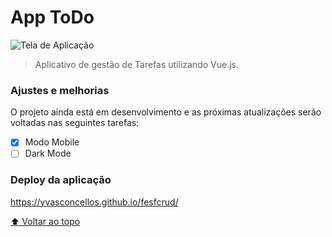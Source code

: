 # App ToDo

<img src="https://i.ibb.co/sJjkKz6/Captura-de-Tela-36.png" alt="Tela de Aplicação">

> Aplicativo de gestão de Tarefas utilizando Vue.js.

### Ajustes e melhorias

O projeto ainda está em desenvolvimento e as próximas atualizações serão voltadas nas seguintes tarefas:

- [x] Modo Mobile
- [ ] Dark Mode

### Deploy da aplicação

<a href='https://yvasconcellos.github.io/fesfcrud/'> https://yvasconcellos.github.io/fesfcrud/ </a>

[⬆ Voltar ao topo](#App-ToDo)<br>
